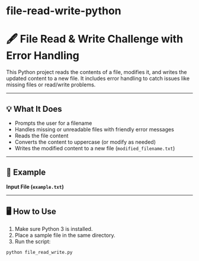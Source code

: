 # file-read-write-python
# 🖋️ File Read & Write Challenge with Error Handling

This Python project reads the contents of a file, modifies it, and writes the updated content to a new file. It includes error handling to catch issues like missing files or read/write problems.

---

## 💡 What It Does

- Prompts the user for a filename
- Handles missing or unreadable files with friendly error messages
- Reads the file content
- Converts the content to uppercase (or modify as needed)
- Writes the modified content to a new file (`modified_filename.txt`)

---

## 🧠 Example

**Input File (`example.txt`)**


---

## 🖥️ How to Use

1. Make sure Python 3 is installed.
2. Place a sample file in the same directory.
3. Run the script:

```bash
python file_read_write.py
